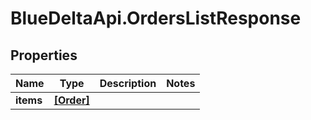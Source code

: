 # BlueDeltaApi.OrdersListResponse

## Properties
Name | Type | Description | Notes
------------ | ------------- | ------------- | -------------
**items** | [**[Order]**](Order.md) |  | 


